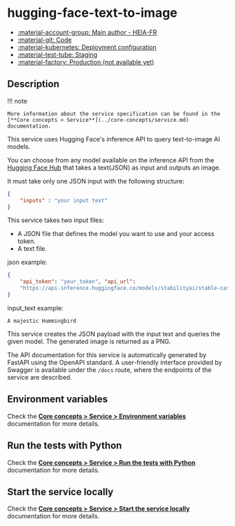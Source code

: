# hugging-face-text-to-image

- [:material-account-group: Main author - HEIA-FR](https://www.hes-so.ch/swiss-ai-center/equipe)
- [:material-git: Code](https://github.com/swiss-ai-center/hugging-face-text-to-image-service)
- [:material-kubernetes: Deployment configuration](https://github.com/swiss-ai-center/hugging-face-text-to-image-service/tree/main/kubernetes)
- [:material-test-tube: Staging](https://hugging-face-text-to-image-swiss-ai-center.kube-ext.isc.heia-fr.ch/)
- [:material-factory: Production (not available yet)]()

## Description

!!! note

    More information about the service specification can be found in the
    [**Core concepts > Service**](../core-concepts/service.md) documentation.

This service uses Hugging Face's inference API to query text-to-image AI models.

You can choose from any model available on the inference API from the
[Hugging Face Hub](https://huggingface.co/models) that takes a text(JSON) as
input and outputs an image.

It must take only one JSON input with the following structure:

```json
{
    "inputs" : "your input text"
}
```

This service takes two input files:

- A JSON file that defines the model you want to use and your access token.
- A text file.

json example:

```json
{
    "api_token": "your_token", "api_url":
    "https://api-inference.huggingface.co/models/stabilityai/stable-cascade"
}
```

input_text example:

```text
A majestic Hummingbird
```

This service creates the JSON payload with the input text and queries the given
model. The generated image is returned as a PNG.

The API documentation for this service is automatically generated by FastAPI
using the OpenAPI standard. A user-friendly interface provided by Swagger is
available under the `/docs` route, where the endpoints of the service are
described.

## Environment variables

Check the
[**Core concepts > Service > Environment variables**](../core-concepts/service.md#environment-variables)
documentation for more details.

## Run the tests with Python

Check the
[**Core concepts > Service > Run the tests with Python**](../core-concepts/service.md#run-the-tests-with-python)
documentation for more details.

## Start the service locally

Check the
[**Core concepts > Service > Start the service locally**](../core-concepts/service.md#start-the-service-locally)
documentation for more details.
